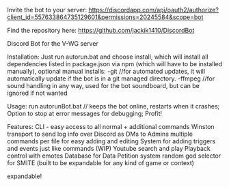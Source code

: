Invite the bot to your server: https://discordapp.com/api/oauth2/authorize?client_id=557633864735129601&permissions=20245584&scope=bot

Find the repository here: https://github.com/jackik1410/DiscordBot

Discord Bot for the V-WG server

Installation:
  Just run autorun.bat and choose install, which will install all dependencies listed in package.json via npm (which will have to be installed manually),
  optional manual installs:
    -git //for automated updates, it will automatically update if the bot is in a git managed directory.
    -ffmpeg //for sound handling in any way, used for the bot soundboard, but can be ignored if not wanted

Usage:
  run autorunBot.bat // keeps the bot online, restarts when it crashes; Option to stop at error messages for debugging;
  Profit!



Features:
  CLI -  easy access to all normal + additional commands
  Winston transport to send log info over Discord as DMs to Admins
  multiple commands per file for easy adding and editing
  System for adding triggers and events just like commands (WIP)
  Youtube search and play
  Playback control with emotes
  Database for Data
  Petition system
  random god selector for SMITE (built to be expandable for any kind of game or context)

  expandable!
